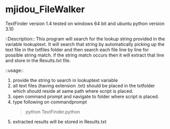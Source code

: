 # mjidou_FileWalker
TextFinder version 1.4 
tested on windows 64 bit and ubuntu 
python version 3.10

::Description::
This program will search for the lookup string provided in the variable lookuptext. It will search that string by automatically
picking up the text file in the txtfiles folder and then search each file line by line for possible string match. if the string match
occurs then it will extract that line and store in the Results.txt file.

::usage::
1. provide the string to search in lookuptext variable
2. all text files (having extension .txt) should be placed in the txtfolder which should reside at same path where script is placed.
3. open command prompt and navigate to folder where script is placed.
4. type following on commandprompt
   >python TextFinder.python
5. extracted results will be stored in Results.txt
